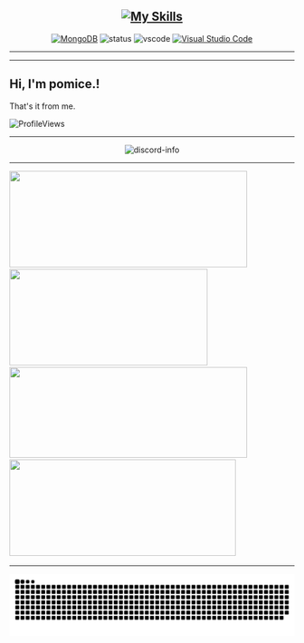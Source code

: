 <div align="center">




[![My Skills](https://skillicons.dev/icons?i=js,html,css,java,python,go,kotlin)](https://skillicons.dev)
--------------------------------------------------------------------------------------------------------
[![MongoDB](https://img.shields.io/badge/-MongoDB-informational?style=flat&logo=mongodb&logoColor=white&color=green)](https://www.mongodb.com/docs/)
![status](https://nocache.advaith.workers.dev?url=https://img.shields.io/endpoint?url=https://dev.discordprofiles.me/api/badge/status/1252001166703853588?simple=true)
![vscode](https://nocache.advaith.workers.dev?url=https://img.shields.io/endpoint?url=https://dev.discordprofiles.me/api/badge/vscode/1252001166703853588)
[![Visual Studio Code](https://custom-icon-badges.demolab.com/badge/Visual%20Studio%20Code-0078d7.svg?logo=vsc&logoColor=white)](https://code.visualstudio.com)



</div>

<hr>

<div align="center">
</div>

<hr>

## Hi, I'm pomice.!

That's it from me.

<p align="left"> 
    <img
        src="https://komarev.com/ghpvc/?username=pomicee&label=Profile%20views&color=0e75b6&style=flat"
        alt="ProfileViews" /> 
    </p>

<hr>

<div align="center">
     <img src="https://lanyard.cnrad.dev/api/1252001166703853588?bg=transparent" alt="discord-info" margin-top="2rem" />
</div>

<hr>

<div>
      <img width="420px" height="170px" src="https://github-readme-stats.vercel.app/api?username=pomicee&show_icons=true&theme=dracula&hide_border=true" />
      <img width="350px" height="170px" src="https://github-readme-stats.vercel.app/api/top-langs/?username=pomicee&langs_count=8&layout=compact&hide_border=true&size_weight=0.5&count_weight=0.5&theme=dracula" />
    <img width="420px" height="160px" src="https://github-readme-streak-stats.herokuapp.com/?user=pomicee&theme=dracula&hide_border=true" />
    <img width="400px" height="170px" src="https://github-readme-activity-graph.vercel.app/graph?username=pomicee&theme=dracula&hide_border=true" >
</div>

<hr>

![Snake animation](https://raw.githubusercontent.com/pomicee/pomicee/output/github-contribution-grid-snake-dark.svg)
